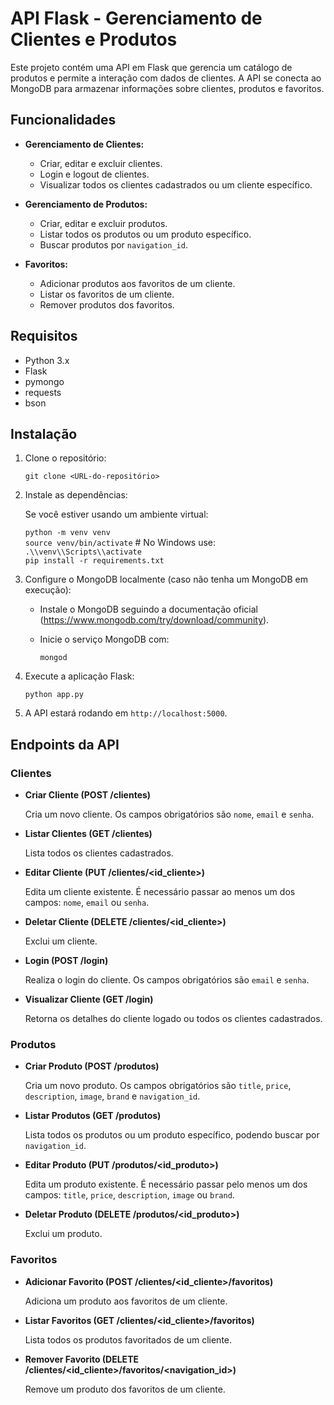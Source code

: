 # API Flask - Gerenciamento de Clientes e Produtos

Este projeto contém uma API em Flask que gerencia um catálogo de produtos e permite a interação com dados de clientes. A API se conecta ao MongoDB para armazenar informações sobre clientes, produtos e favoritos.

## Funcionalidades

- **Gerenciamento de Clientes:**
  - Criar, editar e excluir clientes.
  - Login e logout de clientes.
  - Visualizar todos os clientes cadastrados ou um cliente específico.

- **Gerenciamento de Produtos:**
  - Criar, editar e excluir produtos.
  - Listar todos os produtos ou um produto específico.
  - Buscar produtos por `navigation_id`.

- **Favoritos:**
  - Adicionar produtos aos favoritos de um cliente.
  - Listar os favoritos de um cliente.
  - Remover produtos dos favoritos.

## Requisitos

- Python 3.x
- Flask
- pymongo
- requests
- bson

## Instalação

1. Clone o repositório:

   `git clone <URL-do-repositório>`

2. Instale as dependências:

   Se você estiver usando um ambiente virtual:

   `python -m venv venv`  
   `source venv/bin/activate`  # No Windows use: `.\\venv\\Scripts\\activate`  
   `pip install -r requirements.txt`

3. Configure o MongoDB localmente (caso não tenha um MongoDB em execução):

   - Instale o MongoDB seguindo a documentação oficial (https://www.mongodb.com/try/download/community).
   - Inicie o serviço MongoDB com:

     `mongod`

4. Execute a aplicação Flask:

   `python app.py`

5. A API estará rodando em `http://localhost:5000`.

## Endpoints da API

### Clientes

- **Criar Cliente (POST /clientes)**

  Cria um novo cliente. Os campos obrigatórios são `nome`, `email` e `senha`.

- **Listar Clientes (GET /clientes)**

  Lista todos os clientes cadastrados.

- **Editar Cliente (PUT /clientes/<id_cliente>)**

  Edita um cliente existente. É necessário passar ao menos um dos campos: `nome`, `email` ou `senha`.

- **Deletar Cliente (DELETE /clientes/<id_cliente>)**

  Exclui um cliente.

- **Login (POST /login)**

  Realiza o login do cliente. Os campos obrigatórios são `email` e `senha`.

- **Visualizar Cliente (GET /login)**

  Retorna os detalhes do cliente logado ou todos os clientes cadastrados.


### Produtos

- **Criar Produto (POST /produtos)**

  Cria um novo produto. Os campos obrigatórios são `title`, `price`, `description`, `image`, `brand` e `navigation_id`.

- **Listar Produtos (GET /produtos)**

  Lista todos os produtos ou um produto específico, podendo buscar por `navigation_id`.

- **Editar Produto (PUT /produtos/<id_produto>)**

  Edita um produto existente. É necessário passar pelo menos um dos campos: `title`, `price`, `description`, `image` ou `brand`.

- **Deletar Produto (DELETE /produtos/<id_produto>)**

  Exclui um produto.

### Favoritos

- **Adicionar Favorito (POST /clientes/<id_cliente>/favoritos)**

  Adiciona um produto aos favoritos de um cliente.

- **Listar Favoritos (GET /clientes/<id_cliente>/favoritos)**

  Lista todos os produtos favoritados de um cliente.

- **Remover Favorito (DELETE /clientes/<id_cliente>/favoritos/<navigation_id>)**

  Remove um produto dos favoritos de um cliente.
